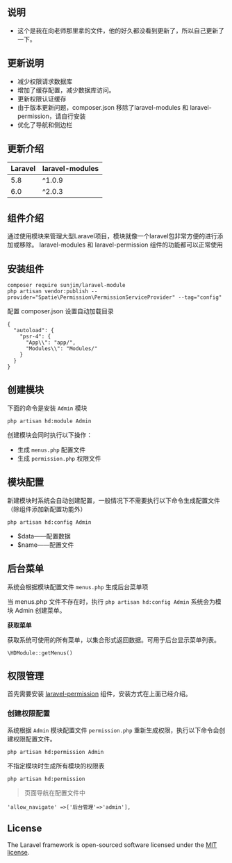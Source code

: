 ## 说明
* 这个是我在向老师那里拿的文件，他的好久都没看到更新了，所以自己更新了一下。

## 更新说明
* 减少权限请求数据库
* 增加了缓存配置，减少数据库访问。
* 更新权限认证缓存
* 由于版本更新问题，composer.json 移除了laravel-modules 和 laravel-permission，请自行安装
* 优化了导航和侧边栏

## 更新介绍
| **Laravel**  |  **laravel-modules** |
|---|---|
| 5.8  | ^1.0.9  |
| 6.0  | ^2.0.3  |
## 组件介绍

通过使用模块来管理大型Laravel项目，模块就像一个laravel包非常方便的进行添加或移除。
laravel-modules 和 laravel-permission 组件的功能都可以正常使用

## 安装组件

    composer require sunjim/laravel-module
    php artisan vendor:publish --provider="Spatie\Permission\PermissionServiceProvider" --tag="config"
配置 composer.json 设置自动加载目录

    {
      "autoload": {
        "psr-4": {
          "App\\": "app/",
          "Modules\\": "Modules/"
        }
      }
    }

## 创建模块

下面的命令是安装 `Admin` 模块

```
php artisan hd:module Admin
```
创建模块会同时执行以下操作：

* 生成 `menus.php` 配置文件
* 生成 `permission.php` 权限文件

## 模块配置

新建模块时系统会自动创建配置，一般情况下不需要执行以下命令生成配置文件（除组件添加新配置功能外）

```
php artisan hd:config Admin
```


* $data——配置数据
* $name——配置文件

## 后台菜单

系统会根据模块配置文件 `menus.php` 生成后台菜单项

当 menus.php 文件不存在时，执行 `php artisan hd:config Admin` 系统会为模块 Admin 创建菜单。

**获取菜单**

获取系统可使用的所有菜单，以集合形式返回数据。可用于后台显示菜单列表。

```
\HDModule::getMenus()
```

## 权限管理

首先需要安装 [laravel-permission](https://github.com/spatie/laravel-permission#installation) 组件，安装方式在上面已经介绍。

### 创建权限配置

系统根据 `Admin` 模块配置文件 `permission.php` 重新生成权限，执行以下命令会创建权限配置文件。

```
php artisan hd:permission Admin
```

不指定模块时生成所有模块的权限表

```
php artisan hd:permission
```

> 页面导航在配置文件中 
```
'allow_navigate' =>['后台管理'=>'admin'],
```


## License

The Laravel framework is open-sourced software licensed under the [MIT license](https://opensource.org/licenses/MIT).
